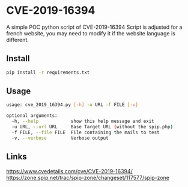 # CVE-2019-16394

A simple POC python script of CVE-2019-16394
Script is adjusted for a french website, you may need to modify it if the website language is different.

## Install

```bash
pip install -r requirements.txt
```

## Usage

```bash
usage: cve_2019_16394.py [-h] -u URL -f FILE [-v]

optional arguments:
  -h, --help            show this help message and exit
  -u URL, --url URL     Base Target URL (without the spip.php)
  -f FILE, --file FILE  File containing the mails to test
  -v, --verbose         Verbose output
```

## Links

https://www.cvedetails.com/cve/CVE-2019-16394/
https://zone.spip.net/trac/spip-zone/changeset/117577/spip-zone
